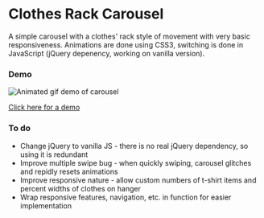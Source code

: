 # Clothes Rack Carousel
A simple carousel with a clothes' rack style of movement with very basic responsiveness. Animations are done using CSS3, switching is done in JavaScript (jQuery depenency, working on vanilla version).

### Demo
![Animated gif demo of carousel](http://ohepworthbell.github.io/clothes-rack-carousel/img/demo.gif)

[ Click here for a demo ](http://ohepworthbell.github.io/clothes-rack-carousel/)

### To do
* Change jQuery to vanilla JS - there is no real jQuery dependency, so using it is redundant
* Improve multiple swipe bug - when quickly swiping, carousel glitches and repidly resets animations
* Improve responsive nature - allow custom numbers of t-shirt items and percent widths of clothes on hanger
* Wrap responsive features, navigation, etc. in function for easier implementation
